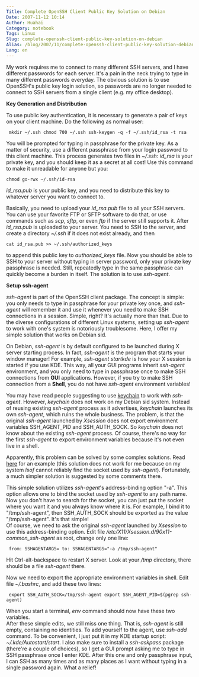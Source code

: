 ```yaml
---
Title: Complete OpenSSH Client Public Key Solution on Debian
Date: 2007-11-12 10:14
Author: Huahai
Category: notebook
Tags: Linux
Slug: complete-openssh-client-public-key-solution-on-debian
Alias: /blog/2007/11/complete-openssh-client-public-key-solution-debian
Lang: en
---
```


My work requires me to connect to many different SSH servers, and I have different passwords for each server. It's a pain in the neck trying to type in many different passwords everyday. The obvious solution is to use OpenSSH's public key login solution, so passwords are no longer needed to connect to SSH servers from a single client (e.g. my office desktop).

**Key Generation and Distribution**

To use public key authentication, it is necessary to generate a pair of keys on your client machine. Do the following as normal user:

` mkdir ~/.ssh chmod 700 ~/.ssh ssh-keygen -q -f ~/.ssh/id_rsa -t rsa`

You will be prompted for typing in passphrase for the private key. As a matter of security, use a different passphrase from your login password to this client machine. This process generates two files in *~/.ssh*: *id\_rsa* is your private key, and you should keep it as a secret at all cost! Use this command to make it unreadable for anyone but you:

`chmod go-rwx ~/.ssh/id-rsa`

*id\_rsa.pub* is your public key, and you need to distribute this key to whatever server you want to connect to.

Basically, you need to upload your *id\_rsa.pub* file to all your SSH servers. You can use your favorite FTP or SFTP software to do that, or use commands such as *scp*, *sftp*, or even *ftp* if the server still supports it. After *id\_rsa.pub* is uploaded to your server. You need to SSH to the server, and create a directory *~/.ssh* if it does not exist already, and then

`cat id_rsa.pub >> ~/.ssh/authorized_keys`

to append this public key to *authorized\_keys* file. Now you should be able to SSH to your server without typing in server password, only your private key passphrase is needed. Still, repeatedly type in the same passphrase can quickly become a burden in itself. The solution is to use *ssh-agent*.

**Setup ssh-agent**

*ssh-agent* is part of the OpenSSH client package. The concept is simple: you only needs to type in passphrase for your private key once, and *ssh-agent* will remember it and use it whenever you need to make SSH connections in a session. Simple, right? It's actually more than that. Due to the diverse configurations of different Linux systems, setting up *ssh-agent* to work with one's system is notoriously troublesome. Here, I offer my simple solution that works on Debian sid.

On Debian, *ssh-agent* is by default configured to be launched during X server starting process. In fact, *ssh-agent* is the program that starts your window manager! For example, *ssh-agent startkde* is how your X session is started if you use KDE. This way, all your GUI programs inherit *ssh-agent* environment, and you only need to type in passphrase once to make SSH connections from **GUI** applications. However, if you try to make SSH connection from a **Shell**, you do not have *ssh-agent* environment variables!

You may have read people suggesting to use [keychain](http://www.gentoo.org/proj/en/keychain/) to work with *ssh-agent*. However, *keychain* does not work on my Debian sid system. Instead of reusing existing *ssh-agent* process as it advertises, *keychain* launches its own *ssh-agent*, which ruins the whole business. The problem, is that the original *ssh-agent* launched by *Xsession* does not export environment variables SSH\_AGENT\_PID and SSH\_AUTH\_SOCK. So *keychain* does not know about the existing *ssh-agent* process. Of course, there's no way for the first *ssh-agent* to export environment variables because it's not even live in a shell.

Apparently, this problem can be solved by some complex solutions. Read [here](http://blog.plover.com/oops/ssh-agent.html) for an example (this solution does not work for me because on my system *lsof* cannot reliably find the socket used by *ssh-agent*). Fortunately, a much simpler solution is suggested by some comments there.

This simple solution utilizes *ssh-agent*'s address-binding option "-a". This option allows one to bind the socket used by *ssh-agent* to any path name. Now you don't have to search for the socket, you can just put the socket where you want it and you always know where it is. For example, I bind it to "/tmp/ssh-agent", then SSH\_AUTH\_SOCK should be exported as the value "/tmp/ssh-agent". It's that simple!  
Of course, we need to ask the original *ssh-agent* launched by *Xsession* to use this address-binding option. Edit file */etc/X11/Xsession.d/90x11-common\_ssh-agent* as root, change only one line:

` from: SSHAGENTARGS= to: SSHAGENTARGS="-a /tmp/ssh-agent"`

Hit Ctrl-alt-backspace to restart X server. Look at your */tmp* directory, there should be a file *ssh-agent* there.

Now we need to export the appropriate environment variables in shell. Edit file *~/.bashrc*, and add these two lines:

` export SSH_AUTH_SOCK=/tmp/ssh-agent export SSH_AGENT_PID=$(pgrep ssh-agent)`

When you start a terminal, *env* command should now have these two variables.  
After these simple edits, we still miss one thing. That is, *ssh-agent* is still empty, containing no identities. To add yourself to the agent, use *ssh-add* command. To be convenient, I just put it in my KDE startup script: *~/.kde/Autostart/start*. I also make sure to install a *ssh-askpass* package (there're a couple of choices), so I get a GUI prompt asking me to type in SSH passphrase once I enter KDE. After this one and only passphrase input, I can SSH as many times and as many places as I want without typing in a single password again. What a relief!
